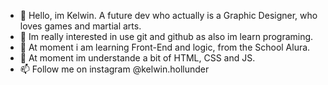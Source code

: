 - 👋 Hello, im Kelwin. A future dev who actually is a Graphic Designer, who loves games and martial arts.
- 👀 Im really interested in use git and github as also im learn programing.
- 🌱 At moment i am learning Front-End and logic, from the School Alura.
- 💞️ At moment im understande a bit of HTML, CSS and JS.
- 📫 Follow me on instagram @kelwin.hollunder


